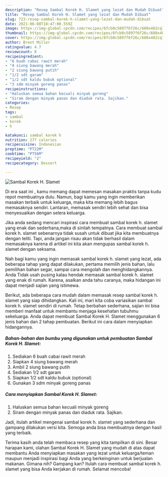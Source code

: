 ```yaml
---
description: "Resep Sambal Korek H. Slamet yang lezat dan Mudah Dibuat"
title: "Resep Sambal Korek H. Slamet yang lezat dan Mudah Dibuat"
slug: 723-resep-sambal-korek-h-slamet-yang-lezat-dan-mudah-dibuat
date: 2021-06-08T18:47:00.559Z
image: https://img-global.cpcdn.com/recipes/6fcb0c5897f6f26c/680x482cq70/sambal-korek-h-slamet-foto-resep-utama.jpg
thumbnail: https://img-global.cpcdn.com/recipes/6fcb0c5897f6f26c/680x482cq70/sambal-korek-h-slamet-foto-resep-utama.jpg
cover: https://img-global.cpcdn.com/recipes/6fcb0c5897f6f26c/680x482cq70/sambal-korek-h-slamet-foto-resep-utama.jpg
author: Brent Miller
ratingvalue: 4.7
reviewcount: 8
recipeingredient:
- "6 buah cabai rawit merah"
- "4 siung bawang merah"
- "2 siung bawang putih"
- "1/2 sdt garam"
- "1/2 sdt kaldu bubuk optional"
- "3 sdm minyak goreng panas"
recipeinstructions:
- "Haluskan semua bahan kecuali minyak goreng"
- "Siram dengan minyak panas dan diaduk rata. Sajikan."
categories:
- Resep
tags:
- sambal
- korek
- h

katakunci: sambal korek h 
nutrition: 277 calories
recipecuisine: Indonesian
preptime: "PT22M"
cooktime: "PT56M"
recipeyield: "2"
recipecategory: Dessert

---
```



![Sambal Korek H. Slamet](https://img-global.cpcdn.com/recipes/6fcb0c5897f6f26c/680x482cq70/sambal-korek-h-slamet-foto-resep-utama.jpg)

Di era  saat ini , kamu memang dapat memesan masakan praktis tanpa kudu repot membuatnya dulu. Namun, bagi kamu yang ingin memberikan masakan terbaik untuk keluarga, maka kita memang lebih bagus memasaknya sendiri. Lantaran, memasak sendiri lebih sehat dan bisa menyesuaikan dengan selera keluarga.

Jika anda sedang mencari inspirasi cara membuat sambal korek h. slamet yang enak dan sederhana,maka di sinilah tempatnya. Cara membuat sambal korek h. slamet  sebenarnya tidak susah untuk dibuat jika kita membuatnya dengan teliti. Tapi, anda jangan risau akan tidak berhasil dalam memasaknya 
karena di artikel ini kita akan mengupas sambal korek h. slamet dengan seksama.  



Nah bagi kamu yang ingin memasak sambal korek h. slamet yang lezat, ada beberapa tahap yang dapat dilakukan, pertama memilih jenis bahan, lalu pemilihan bahan segar, sampai cara mengolah dan menghidangkannya. Anda Tidak usah pusing kalau hendak memasak sambal korek h. slamet yang enak di rumah. Karena, asalkan anda  tahu caranya, maka hidangan ini dapat menjadi sajian yang istimewa.

Berikut, ada beberapa cara mudah dalam memasak resep sambal korek h. slamet yang siap dihidangkan. Kali ini, mari kita coba variasikan sambal korek h. slamet sendiri di rumah. Tetap berbahan sederhana, sajian ini bisa memberi manfaat untuk membantu menjaga kesehatan tubuhmu sekeluarga. Anda dapat membuat Sambal Korek H. Slamet menggunakan 6 jenis bahan dan 2 tahap pembuatan. Berikut ini cara dalam menyiapkan hidangannya.

<!--inarticleads1-->

##### Bahan-bahan dan bumbu yang digunakan untuk pembuatan Sambal Korek H. Slamet:

1. Sediakan 6 buah cabai rawit merah
1. Siapkan 4 siung bawang merah
1. Ambil 2 siung bawang putih
1. Sediakan 1/2 sdt garam
1. Siapkan 1/2 sdt kaldu bubuk (optional)
1. Gunakan 3 sdm minyak goreng panas




<!--inarticleads2-->

##### Cara menyiapkan Sambal Korek H. Slamet:

1. Haluskan semua bahan kecuali minyak goreng
1. Siram dengan minyak panas dan diaduk rata. Sajikan.




Jadi, itulah artikel mengenai  sambal korek h. slamet  yang sederhana dan gampang dilakukan versi kita. Semoga anda bisa membuatnya dengan hasil yang terbaik. 

Terima kasih anda telah membaca resep yang kita tampilkan di sini. Besar harapan kami, olahan  Sambal Korek H. Slamet yang mudah di atas dapat membantu Anda menyiapkan masakan yang lezat untuk keluarga/teman maupun menjadi inspirasi bagi Anda yang berkeinginan untuk berjualan makanan. Gimana nih? Gampang kan? Itulah cara membuat sambal korek h. slamet yang bisa Anda kerjakan di rumah. Selamat mencoba!

